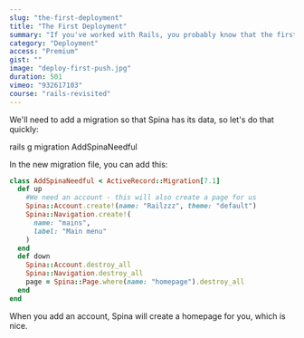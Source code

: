 ```yaml
---
slug: "the-first-deployment"
title: "The First Deployment"
summary: "If you've worked with Rails, you probably know that the first deployment is usually a matter of herding 100 or so cats. Still the same."
category: "Deployment"
access: "Premium"
gist: ""
image: "deploy-first-push.jpg"
duration: 501
vimeo: "932617103"
course: "rails-revisited"
---
```


We'll need to add a migration so that Spina has its data, so let's do that quickly:

rails g migration AddSpinaNeedful

In the new migration file, you can add this:

```ruby
class AddSpinaNeedful < ActiveRecord::Migration[7.1]
  def up
    #We need an account - this will also create a page for us
    Spina::Account.create!(name: "Railzzz", theme: "default")
    Spina::Navigation.create!(
      name: "mains",
      label: "Main menu"
    )
  end
  def down
    Spina::Account.destroy_all
    Spina::Navigation.destroy_all
    page = Spina::Page.where(name: "homepage").destroy_all
  end
end
```

When you add an account, Spina will create a homepage for you, which is nice.
